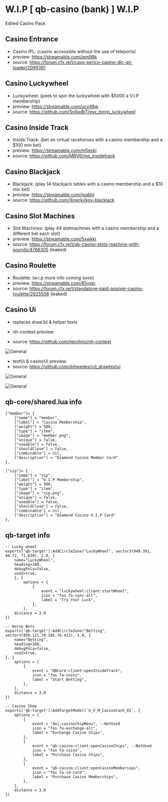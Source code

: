 # W.I.P [ qb-casino (bank) ] W.I.P


Edited Casino Pack 



## Casino Entrance
- Casino IPL: (casino accessible without the use of teleports)
- preview: https://streamable.com/jem98k
- source: https://forum.cfx.re/t/cayo-perico-casino-dlc-ipl-loader/2099391

## Casino Luckywheel
- Luckywheel: (peek to spin the luckywheel with $5000 a V.I.P membership)
- preview: https://streamable.com/ucv48w
- source: https://github.com/Sn0wBiT/esx_tpnrp_luckywheel

## Casino Inside Track
- Inside Track: (bet on virtual racehorses with a casino membership and a $100 min bet)
- preview: https://streamable.com/m5eykj
- source: https://github.com/MRV6/mp_insidetrack

## Casino Blackjack
- Blackjack: (play 14 blackjack tables with a casino membership and a $10 min bet)
- preview: https://streamable.com/jpabhl
- source: https://github.com/Xinerki/kgv-blackjack

## Casino Slot Machines
- Slot Machines: (play 44 slotmachines with a casino membership and a different bet each slot)
- preview: https://streamable.com/5xwkki
- source: https://forum.cfx.re/t/qb-casino-slots-machine-with-sounds/4766305 (leaked)

## Casino Roulette
- Roulette: (w.i.p more info coming soon)
- preview: https://streamable.com/85vjqc
- source: https://forum.cfx.re/t/standalone-paid-aquiver-casino-roulette/2925508 (leaked)

## Casino Ui
- replaces draw3d & helper texts

- nh-context preview:
- source: https://github.com/nerohiro/nh-context

![General](https://i.imgur.com/hDbTfbt.png)

- textUi & casinoUi preview:
- source: https://github.com/dsheedes/cd_drawtextui
 
![General](https://i.imgur.com/ywWq9sT.png)

![General](https://i.imgur.com/9fPvYyv.png)

## qb-core/shared.lua info
```
["member"]= {
    ["name"] = "member",
    ["label"] = "Casino Membership",
    ["weight"] = 500,
    ["type"] = "item",
    ["image"] = "member.png",
    ["unique"] = false,
    ["useable"] = false,
    ["shouldClose"] = false,
    ["combinable"] = nil,
    ["description"] = "Diamond Casino Member Card"
},

["vip"]= {
    ["name"] = "vip",
    ["label"] = "V.I.P Membership",
    ["weight"] = 500,
    ["type"] = "item",
    ["image"] = "vip.png",
    ["unique"] = false,
    ["useable"] = false,
    ["shouldClose"] = false,
    ["combinable"] = nil,
    ["description"] = "Diamond Casino V.I.P Card"
},
```

## qb-target info
```
-- Lucky wheel
exports['qb-target']:AddCircleZone("LuckyWheel", vector3(949.391, 44.72, 71.638), 2.0, {
    name="LuckyWheel",
    heading=160,
    debugPoly=false,
    useZ=true,
    }, {
        options = {
            {
                event = "luckywheel:client:startWheel",
                icon = "fas fa-sync-alt",
                label = "Try Your Luck",
            },
        },
    distance = 2.0 
})

-- Horse Bets
exports['qb-target']:AddCircleZone("Betting", vector3(956.121,70.185,70.433), 1.0, {
    name="Betting",
    heading=160,
    debugPoly=false,
    useZ=true,
}, {
    options = {
        {
            event = "QBCore:client:openInsideTrack",
            icon = "fas fa-coins",
            label = "Start Betting",
        },
    },
    distance = 3.0 
})

-- Casino Shop
exports['qb-target']:AddTargetModel(`U_F_M_CasinoCash_01`, {
	options = {
        { 
            event = "doj:casinoChipMenu", --NotUsed
            icon = "fas fa-exchange-alt",
            label = "Exchange Casino Chips", 
        },
        {
            event = "qb-casino:client:openCasinoChips", --NotUsed
            icon = "fas fa-coins",
            label = "Purchase Casino Chips", 
        },
        {
            event = "qb-casino:client:openCasinoMembersips", 
            icon = "fas fa-id-card",
            label = "Purchase Casino Memberships", 
        },
	},
	distance = 3.0 
})
```


